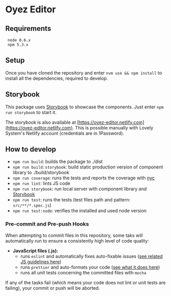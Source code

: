 # Oyez Editor

## Requirements

```
 node 8.6.x
 npm 5.3.x
```

## Setup

Once you have cloned the repository and enter `nvm use && npm install` to
install all the dependencies, required to develop.

## Storybook

This package uses [Storybook](https://storybook.js.org) to showcase the
components. Just enter `npm run storybook` to start it.

The storybook is also available at [https://oyez-editor.netlify.com](https://oyez-editor.netlify.com). This is possible manually with Lovely System's Netlify account (credentials are in 1Password).

## How to develop

* `npm run build`: builds the package to ./dist
* `npm run build:storybook`: build static production version of component
  library to ./build/storybook
* `npm run coverage`: runs the tests and reports the coverage with
  [nyc](https://github.com/istanbuljs/nyc)
* `npm run lint`: lints JS code
* `npm run storybook`: run local server with component library and
  [Storybook](https://storybook.js.org)
* `npm run test`: runs the tests (test files path and pattern:
  `src/**/*.spec.js`)
* `npm run test:node`: verifies the installed and used node version

### Pre-commit and Pre-push Hooks

When attempting to commit files in this repository, some taks will
automatically run to ensure a consistently high level of code quality:

* __JavaScript files (.js):__
  * runs `eslint` and automatically fixes auto-fixable issues
    ([see related JS guidelines here](https://github.com/airbnb/javascript))
  * runs `prettier` and auto-formats your code
    ([see what it does here](https://github.com/prettier/prettier))
  * runs all unit tests concerning the committed files with `mocha`

If any of the tasks fail (which means your code does not lint or unit tests are
  failing), your commit or push will be aborted.
